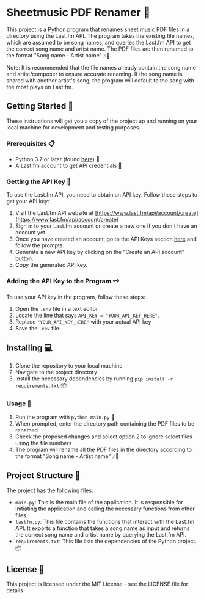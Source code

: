 # Sheetmusic PDF Renamer 🎵

This project is a Python program that renames sheet music PDF files in a directory using the Last.fm API. The program takes the existing file names, which are assumed to be song names, and queries the Last.fm API to get the correct song name and artist name. The PDF files are then renamed to the format "Song name - Artist name" 🎶🎨

Note: It is recommended that the file names already contain the song name and artist/composer to ensure accurate renaming. If the song name is shared with another artist's song, the program will default to the song with the most plays on Last.fm.

## Getting Started 🚀

These instructions will get you a copy of the project up and running on your local machine for development and testing purposes.

### Prerequisites 📋

- Python 3.7 or later (found [here](https://www.python.org/downloads/)) 🐍
- A Last.fm account to get API credentials 🔑

### Getting the API Key 🔑

To use the Last.fm API, you need to obtain an API key. Follow these steps to get your API key:

1. Visit the Last.fm API website at [https://www.last.fm/api/account/create](https://www.last.fm/api/account/create)
2. Sign in to your Last.fm account or create a new one if you don't have an account yet.
3. Once you have created an account, go to the API Keys section [here](https://www.last.fm/api/account/create) and follow the prompts.
4. Generate a new API key by clicking on the "Create an API account" button.
5. Copy the generated API key.

### Adding the API Key to the Program 🗝️

To use your API key in the program, follow these steps:

1. Open the `.env` file in a text editor
2. Locate the line that says `API_KEY = "YOUR_API_KEY_HERE"`.
3. Replace `"YOUR_API_KEY_HERE"` with your actual API key
4. Save the `.env` file.

## Installing 💻

1. Clone the repository to your local machine
2. Navigate to the project directory
3. Install the necessary dependencies by running `pip install -r requirements.txt` 📦

### Usage 🎯

1. Run the program with `python main.py` 🚀
2. When prompted, enter the directory path containing the PDF files to be renamed
3. Check the proposed changes and select option 2 to ignore select files using the file numbers
4. The program will rename all the PDF files in the directory according to the format "Song name - Artist name" 🎶🎨

## Project Structure 📁

The project has the following files:

- `main.py`: This is the main file of the application. It is responsible for initiating the application and calling the necessary functions from other files.
- `lastfm.py`: This file contains the functions that interact with the Last.fm API. It exports a function that takes a song name as input and returns the correct song name and artist name by querying the Last.fm API.
- `requirements.txt`: This file lists the dependencies of the Python project. 📦

## License 📄

This project is licensed under the MIT License - see the LICENSE file for details
